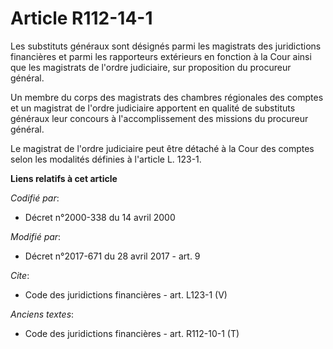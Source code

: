 # Article R112-14-1

Les substituts généraux sont désignés parmi les magistrats des juridictions financières et parmi les rapporteurs extérieurs
en fonction à la Cour ainsi que les magistrats de l'ordre judiciaire, sur proposition du procureur général. 

Un membre du corps des magistrats des chambres régionales des comptes et un magistrat de l'ordre judiciaire apportent en
qualité de substituts généraux leur concours à l'accomplissement des missions du procureur général. 

Le magistrat de l'ordre judiciaire peut être détaché à la Cour des comptes selon les modalités définies à l'article L. 123-1.

**Liens relatifs à cet article**

_Codifié par_:

  - Décret n°2000-338 du 14 avril 2000

_Modifié par_:

  - Décret n°2017-671 du 28 avril 2017 - art. 9

_Cite_:

  - Code des juridictions financières - art. L123-1 (V)

_Anciens textes_:

  - Code des juridictions financières - art. R112-10-1 (T)
